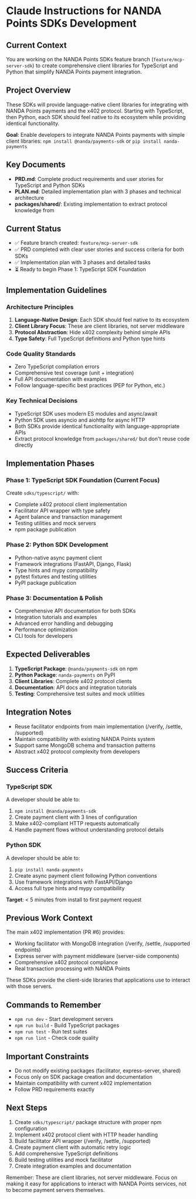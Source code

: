 # Claude Instructions for NANDA Points SDKs Development

## Current Context

You are working on the NANDA Points SDKs feature branch (`feature/mcp-server-sdk`) to create comprehensive client libraries for TypeScript and Python that simplify NANDA Points payment integration.

## Project Overview

These SDKs will provide language-native client libraries for integrating with NANDA Points payments and the x402 protocol. Starting with TypeScript, then Python, each SDK should feel native to its ecosystem while providing identical functionality.

**Goal**: Enable developers to integrate NANDA Points payments with simple client libraries: `npm install @nanda/payments-sdk` or `pip install nanda-payments`

## Key Documents

- **PRD.md**: Complete product requirements and user stories for TypeScript and Python SDKs
- **PLAN.md**: Detailed implementation plan with 3 phases and technical architecture
- **packages/shared/**: Existing implementation to extract protocol knowledge from

## Current Status

- ✅ Feature branch created: `feature/mcp-server-sdk`
- ✅ PRD completed with clear user stories and success criteria for both SDKs
- ✅ Implementation plan with 3 phases and detailed tasks
- ⏳ Ready to begin Phase 1: TypeScript SDK Foundation

## Implementation Guidelines

### Architecture Principles
1. **Language-Native Design**: Each SDK should feel native to its ecosystem
2. **Client Library Focus**: These are client libraries, not server middleware
3. **Protocol Abstraction**: Hide x402 complexity behind simple APIs
4. **Type Safety**: Full TypeScript definitions and Python type hints

### Code Quality Standards
- Zero TypeScript compilation errors
- Comprehensive test coverage (unit + integration)
- Full API documentation with examples
- Follow language-specific best practices (PEP for Python, etc.)

### Key Technical Decisions
- TypeScript SDK uses modern ES modules and async/await
- Python SDK uses asyncio and aiohttp for async HTTP
- Both SDKs provide identical functionality with language-appropriate APIs
- Extract protocol knowledge from `packages/shared/` but don't reuse code directly

## Implementation Phases

### Phase 1: TypeScript SDK Foundation (Current Focus)
Create `sdks/typescript/` with:
- Complete x402 protocol client implementation
- Facilitator API wrapper with type safety
- Agent balance and transaction management
- Testing utilities and mock servers
- npm package publication

### Phase 2: Python SDK Development
- Python-native async payment client
- Framework integrations (FastAPI, Django, Flask)
- Type hints and mypy compatibility
- pytest fixtures and testing utilities
- PyPI package publication

### Phase 3: Documentation & Polish
- Comprehensive API documentation for both SDKs
- Integration tutorials and examples
- Advanced error handling and debugging
- Performance optimization
- CLI tools for developers

## Expected Deliverables

1. **TypeScript Package**: `@nanda/payments-sdk` on npm
2. **Python Package**: `nanda-payments` on PyPI
3. **Client Libraries**: Complete x402 protocol clients
4. **Documentation**: API docs and integration tutorials
5. **Testing**: Comprehensive test suites and mock utilities

## Integration Notes

- Reuse facilitator endpoints from main implementation (/verify, /settle, /supported)
- Maintain compatibility with existing NANDA Points system
- Support same MongoDB schema and transaction patterns
- Abstract x402 protocol complexity from developers

## Success Criteria

### TypeScript SDK
A developer should be able to:
1. `npm install @nanda/payments-sdk`
2. Create payment client with 3 lines of configuration
3. Make x402-compliant HTTP requests automatically
4. Handle payment flows without understanding protocol details

### Python SDK
A developer should be able to:
1. `pip install nanda-payments`
2. Create async payment client following Python conventions
3. Use framework integrations with FastAPI/Django
4. Access full type hints and mypy compatibility

**Target**: < 5 minutes from install to first payment request

## Previous Work Context

The main x402 implementation (PR #6) provides:
- Working facilitator with MongoDB integration (/verify, /settle, /supported endpoints)
- Express server with payment middleware (server-side components)
- Comprehensive x402 protocol compliance
- Real transaction processing with NANDA Points

These SDKs provide the client-side libraries that applications use to interact with those servers.

## Commands to Remember

- `npm run dev` - Start development servers
- `npm run build` - Build TypeScript packages
- `npm run test` - Run test suites
- `npm run lint` - Check code quality

## Important Constraints

- Do not modify existing packages (facilitator, express-server, shared)
- Focus only on SDK package creation and documentation
- Maintain compatibility with current x402 implementation
- Follow PRD requirements exactly

## Next Steps

1. Create `sdks/typescript/` package structure with proper npm configuration
2. Implement x402 protocol client with HTTP header handling
3. Build facilitator API wrapper (/verify, /settle, /supported)
4. Create payment client with automatic retry logic
5. Add comprehensive TypeScript definitions
6. Build testing utilities and mock facilitator
7. Create integration examples and documentation

Remember: These are client libraries, not server middleware. Focus on making it easy for applications to interact with NANDA Points services, not to become payment servers themselves.
